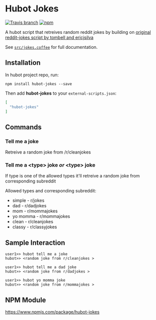 # Hubot Jokes

[![Travis branch](https://img.shields.io/travis/WhosPablo/hubot-jokes/master.svg)](https://travis-ci.org/WhosPablo/hubot-jokes)
[![npm](https://img.shields.io/npm/v/hubot-jokes.svg)](https://www.npmjs.com/package/hubot-jokes)


A hubot script that retreives random reddit jokes by building on [original reddit-jokes script by tombell and ericjsilva](https://github.com/github/hubot-scripts/blob/master/src/scripts/reddit-jokes.coffee)

See [`src/jokes.coffee`](src/jokes.coffee) for full documentation.



## Installation

In hubot project repo, run:

`npm install hubot-jokes --save`

Then add **hubot-jokes** to your `external-scripts.json`:

```json
[
  "hubot-jokes"
]
```

## Commands

### Tell me a joke

Retreive a random joke from /r/cleanjokes

### Tell me a \<type\> joke *or* \<type\> joke

If type is one of the allowed types it'll retreive a random joke from corresponding subreddit

Allowed types and corresponding subreddit:
* simple - r/jokes
* dad - r/dadjokes
* mom - r/mommajokes
* yo momma - r/mommajokes
* clean - r/cleanjokes
* classy - r/classyjokes



## Sample Interaction

```
user1>> hubot tell me a joke
hubot>> <random joke from r/cleanjokes >
```

```
user1>> hubot tell me a dad joke
hubot>> <random joke from r/dadjokes >
```

```
user1>> hubot yo momma joke
hubot>> <random joke from r/mommajokes >
```

## NPM Module

https://www.npmjs.com/package/hubot-jokes

